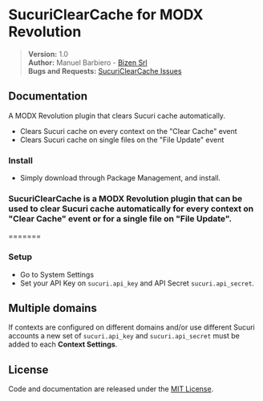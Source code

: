 # SucuriClearCache for MODX Revolution

> **Version:** 1.0  
> **Author:** Manuel Barbiero - [Bizen Srl](https://www.bizen.it)  
> **Bugs and Requests:** [SucuriClearCache Issues](https://github.com/bizen-srl/SucuriClearCache/issues)

## Documentation
A MODX Revolution plugin that clears Sucuri cache automatically.  
- Clears Sucuri cache on every context on the "Clear Cache" event  
- Clears Sucuri cache on single files on the "File Update" event  

### Install
- Simply download through Package Management, and install.

### SucuriClearCache is a MODX Revolution plugin that can be used to clear Sucuri cache automatically for every context on "Clear Cache" event or for a single file on "File Update".
=======
### Setup
- Go to System Settings
- Set your API Key on `sucuri.api_key` and API Secret `sucuri.api_secret`.

## Multiple domains
If contexts are configured on different domains and/or use different Sucuri accounts a new set of `sucuri.api_key` and `sucuri.api_secret` must be added to each **Context Settings**.

## License
Code and documentation are released under the [MIT License](https://opensource.org/licenses/MIT).
